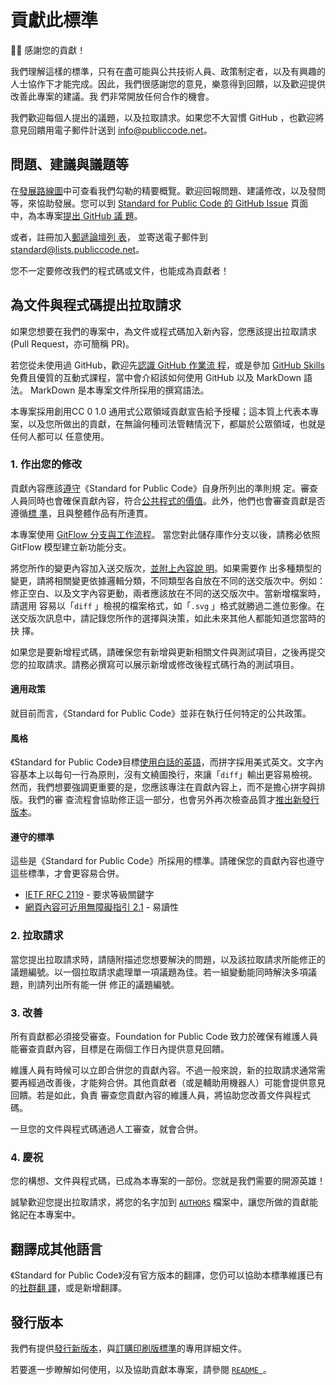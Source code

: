 # 貢獻此標準

<!-- SPDX-License-Identifier: CC0-1.0 -->
<!-- SPDX-FileCopyrightText: 2019-2022 The Foundation for Public Code <info@publiccode.net>, https://standard.publiccode.net/AUTHORS -->

🙇‍♀️ 感謝您的貢獻！

我們理解這樣的標準，只有在盡可能與公共技術人員、政策制定者，以及有興趣的人士協作下才能完成。因此，我們很感謝您的意見，樂意得到回饋，以及歡迎提供改善此專案的建議。我
們非常開放任何合作的機會。

我們歡迎每個人提出的議題，以及拉取請求。如果您不大習慣 GitHub ，也歡迎將意見回饋用電子郵件計送到
[info@publiccode.net](mailto:info@publiccode.net)。

## 問題、建議與議題等

在[發展路線圖](/docs/roadmap.md)中可查看我們勾勒的精要概覽。歡迎回報問題、建議修改，以及發問等，來協助發展。您可以到 [Standard
for Public Code 的 GitHub
Issue](https://github.com/publiccodenet/standard/issues) 頁面中，為本專案[提出 GitHub 議
題](https://docs.github.com/en/issues/tracking-your-work-with-issues/creating-an-issue)。

或者，註冊加入[郵遞論壇列
表](https://lists.publiccode.net/mailman/postorius/lists/standard.lists.publiccode.net/)，
並寄送電子郵件到[standard@lists.publiccode.net](mailto:standard@lists.publiccode.net)。

您不一定要修改我們的程式碼或文件，也能成為貢獻者！

## 為文件與程式碼提出拉取請求

如果您想要在我們的專案中，為文件或程式碼加入新內容，您應該提出拉取請求 (Pull Request，亦可簡稱 PR)。

若您從未使用過 GitHub，歡迎先[認識 GitHub 作業流
程](https://docs.github.com/en/get-started/quickstart/github-flow)，或是參加 [GitHub
Skills](https://skills.github.com/) 免費且優質的互動式課程，當中會介紹該如何使用 GitHub 以及 MarkDown 語法。
MarkDown 是本專案文件所採用的撰寫語法。

本專案採用創用CC 0 1.0 通用式公眾領域貢獻宣告給予授權；這本質上代表本專案，以及您所做出的貢獻，在無論何種司法管轄情況下，都屬於公眾領域，也就是任何人都可以
任意使用。

### 1. 作出您的修改

貢獻內容應該[遵守](docs/standard-for-public-code.html)《Standard for Public Code》自身所列出的準則規
定。審查人員同時也會確保貢獻內容，符合[公共程式的價值](foreword.md#values-of-public-code)。此外，他們也會審查貢獻是否遵循[標
準](#standards-to-follow)，且與整體作品有所連貫。

本專案使用 [GitFlow 分支與工作流程](https://nvie.com/posts/a-successful-git-branching-model/)。
當您對此儲存庫作分支以後，請務必依照 GitFlow 模型建立新功能分支。

將您所作的變更內容加入送交版次，[並附上內容說
明](https://robots.thoughtbot.com/5-useful-tips-for-a-better-commit-message)。如果需要作
出多種類型的變更，請將相關變更依據邏輯分類，不同類型各自放在不同的送交版次中。例如：修正空白、以及文字內容更動，兩者應該放在不同的送交版次中。當新增檔案時，請選用
容易以「`diff` 」檢視的檔案格式，如「`.svg` 」格式就勝過二進位影像。在送交版次訊息中，請記錄您所作的選擇與決策，如此未來其他人都能知道您當時的抉
擇。

如果您是要新增程式碼，請確保您有新增與更新相關文件與測試項目，之後再提交您的拉取請求。請務必撰寫可以展示新增或修改後程式碼行為的測試項目。

#### 適用政策

就目前而言，《Standard for Public Code》並非在執行任何特定的公共政策。

#### 風格

《Standard for Public Code》目標[使用白話的英語](criteria/use-plain-english.md)，而拼字採用美式英文。文字內
容基本上以每句一行為原則，沒有文繞圖換行，來讓「`diff`」輸出更容易檢視。然而，我們想要強調更重要的是，您應該專注在貢獻內容上，而不是擔心拼字與排版。我們的審
查流程會協助修正這一部分，也會另外再次檢查品質才[推出新發行版本](docs/releasing.md)。

#### 遵守的標準

這些是《Standard for Public Code》所採用的標準。請確保您的貢獻內容也遵守這些標準，才會更容易合併。

* [IETF RFC 2119](https://tools.ietf.org/html/rfc2119) - 要求等級關鍵字
* [網頁內容可近用無障礙指引 2.1](https://www.w3.org/TR/WCAG21/#readable) - 易讀性

### 2. 拉取請求

當您提出拉取請求時，請隨附描述您想要解決的問題，以及該拉取請求所能修正的議題編號。以一個拉取請求處理單一項議題為佳。若一組變動能同時解決多項議題，則請列出所有能一併
修正的議題編號。

### 3. 改善

所有貢獻都必須接受審查。Foundation for Public Code 致力於確保有維護人員能審查貢獻內容，目標是在兩個工作日內提供意見回饋。

維護人員有時候可以立即合併您的貢獻內容。不過一般來說，新的拉取請求通常需要再經過改善後，才能夠合併。其他貢獻者（或是輔助用機器人）可能會提供意見回饋。若是如此，負責
審查您貢獻內容的維護人員，將協助您改善文件與程式碼。

一旦您的文件與程式碼通過人工審查，就會合併。

### 4. 慶祝

您的構想、文件與程式碼，已成為本專案的一部份。您就是我們需要的開源英雄！

誠摯歡迎您提出拉取請求，將您的名字加到 [`AUTHORS`](AUTHORS.md) 檔案中，讓您所做的貢獻能銘記在本專案中。

## 翻譯成其他語言

《Standard for Public Code》沒有官方版本的翻譯，您仍可以協助本標準維護已有的[社群翻
譯](https://github.com/publiccodenet/community-translations-standard)，或是新增翻譯。

## 發行版本

我們有提供[發行新版本](/docs/releasing.md)，與[訂購印刷版標準](/docs/printing.md)的專用詳細文件。

若要進一步瞭解如何使用，以及協助貢獻本專案，請參閱 [`README `](README.md)。
